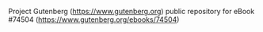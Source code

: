 Project Gutenberg (https://www.gutenberg.org) public repository for
eBook #74504 (https://www.gutenberg.org/ebooks/74504)
